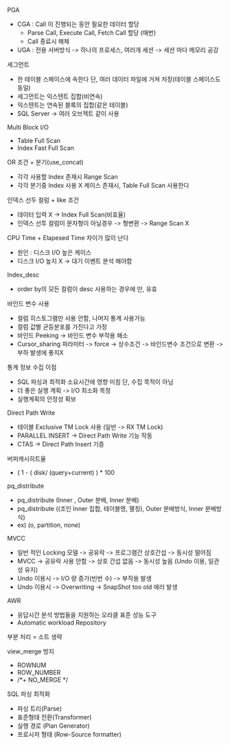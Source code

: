 PGA 
  - CGA : Call 이 진행되는 동안 필요한 데이터 할당
    - Parse Call, Execute Call, Fetch Call 할당 (매번)
    - Call 종료시 해체
  - UGA : 전용 서버방식 -> 하나의 프로세스, 여러개 세션 -> 세션 마다 메모리 공강

세그먼트 
  - 한 테이블 스페이스에 속한다 단, 여러 데이터 파일에 거쳐 저장(테이블 스페이스도 동일)
  - 세그먼트는 익스텐트 집합(비연속)
  - 익스텐트는 연속된 블록의 집합(같은 테이블)
  - SQL Server -> 여러 오브젝트 같이 사용

Multi Block I/O 
  - Table Full Scan
  - Index Fast Full Scan

OR 조건 + 분기(use_concat) 
  - 각각 사용할 Index 존재시 Range Scan
  - 각각 분기중 Index 사용 X 케이스 존재시, Table Full Scan 사용한다

인덱스 선두 컬럼 + like 조건
  - 데이터 입력 X -> Index Full Scan(비효율)
  - 인덱스 선투 컬럼이 문자형이 아닐경우 -> 형변환 -> Range Scan X

CPU Time + Elapesed Time 차이가 많이 난다
  - 원인 : 디스크 I/O 높은 케이스
  - 디스크 I/O 높지 X -> 대기 이벤트 분석 해야함

Index_desc
  - order by의 모든 컬럼이 desc 사용하는 경우에 만, 유효

바인드 변수 사용
  - 컬럼 히스토그램만 사용 안함, 나머지 통계 사용가능
  - 컬럼 값별 균등분포를 가진다고 가정
  - 바인드 Peeking -> 바인드 변수 부작용 해소
  - Cursor_sharing 파라미터 -> force -> 상수조건 -> 바인드변수 조건으로 변환 -> 부하 발생에 좋지X

통계 정보 수집 이점
  - SQL 파싱과 최적화 소요시간에 영향 미침 단, 수집 목적이 아님
  - 더 좋은 실행 계획 -> I/O 최소화 목정
  - 실행계획의 안정성 확보

Direct Path Write
  - 테이블 Exclusive TM Lock 사용 (일반 -> RX TM Lock)
  - PARALLEL INSERT -> Direct Path Write 기능 작동
  - CTAS -> Direct Path Insert 기증

버퍼캐시히트율 
  - ( 1 - ( disk/ (query+current) ) * 100

pq_distribute
  - pq_distribute (Inner , Outer 분배, Inner 분배)
  - pq_distribute ((조인 Inner 집합, 테이블명, 멸칭), Outer 분배방식, Inner 분배방식)
  - ex) (o, partition, none)

MVCC 
  - 일반 적인 Locking 모델 -> 공유락  -> 프로그램간 상호간섭 -> 동시성 떨어짐
  - MVCC -> 공유락 사용 안함 -> 상호 간섭 없음 -> 동시성 높음 (Undo 이용, 일관성 유지)
  - Undo 이용시 -> I/O 량 증가(빈번 수) -> 부작용 발생
  - Undo 이용시 -> Overwriting -> SnapShot too old 에러 발생

AWR 
  - 응답시간 분석 방법들을 지원하는 오라클 표준 성능 도구
  -  Automatic workload Repository

부분 처리 = 소트 생략

view_merge 방지
  - ROWNUM
  - ROW_NUMBER
  - /*+ NO_MERGE */

SQL 파싱 최적화
  - 파싱 트리(Parse)
  - 표준형태 전환(Transformer)
  - 실행 경로 (Plan Generator)
  - 프로시저 형태 (Row-Source formatter)


      
    

